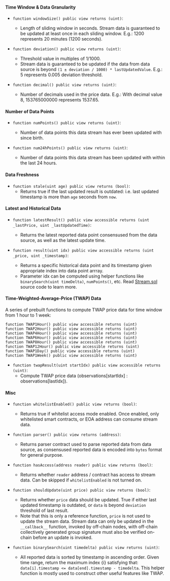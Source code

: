 #### Time Window & Data Granularity
* `function windowSize() public view returns (uint)`:
  - Length of sliding window in seconds. Stream data is guaranteed to be updated at least once in each sliding window. E.g.: 1200 represents 20 minutes (1200 seconds).

* `function deviation() public view returns (uint)`:
  - Threshold value in multiples of 1/1000.
  - Stream data is guaranteed to be updated if the data from data source is beyond `(1 ± deviation / 1000) * lastUpdatedValue`. E.g.: 5 represents 0.005 deviation threshold.

* `function decimal() public view returns (uint)`:
  - Number of decimals used in the price data. E.g.: With decimal value 8, 153765000000 represents 1537.65.



#### Number of Data Points
* `function numPoints() public view returns (uint)`:
  - Number of data points this data stream has ever been updated with since birth.

* `function num24hPoints() public view returns (uint)`:
  - Number of data points this data stream has been updated with within the last 24 hours.



#### Data Freshness
* `function stale(uint age) public view returns (bool)`:
  - Returns true if the last updated result is outdated: i.e. last updated timestamp is more than `age` seconds from `now`.



#### Latest and Historical Data
* `function latestResult() public view accessible returns (uint _lastPrice, uint _lastUpdatedTime)`:
  - Returns the latest reported data point consensused from the data source, as well as the latest update time.

* `function result(uint idx) public view accessible returns (uint _price, uint _timestamp)`:
  - Returns a specific historical data point and its timestamp given appropriate index into data point arrray.
  - Parameter idx can be computed using helper functions like `binarySearch(uint timeDelta)`, `numPoints()`, etc. Read [Stream.sol](https://github.com/DOSNetwork/smart-contracts/blob/master/contracts/Stream.sol) source code to learn more.


#### Time-Weighted-Average-Price (TWAP) Data
A series of prebuilt functions to compute TWAP price data for time window from 1 hour to 1 week:
```solidity
function TWAP1Hour() public view accessible returns (uint)
function TWAP2Hour() public view accessible returns (uint)
function TWAP4Hour() public view accessible returns (uint)
function TWAP6Hour() public view accessible returns (uint)
function TWAP8Hour() public view accessible returns (uint)
function TWAP12Hour() public view accessible returns (uint)
function TWAP1Day() public view accessible returns (uint)
function TWAP1Week() public view accessible returns (uint)
```

* `function twapResult(uint startIdx) public view accessible returns (uint)`:
  - Compute TWAP price data (observations[startIdx] : observations[lastIdx]).



#### Misc
* `function whitelistEnabled() public view returns (bool)`:
  - Returns true if whitelist access mode enabled. Once enabled, only whitelisted smart contracts, or EOA address can consume stream data.

* `function parser() public view returns (address)`:
  - Returns parser contract used to parse reported data from data source, as consensused reported data is encoded into `bytes` format for general purpose.

* `function hasAccess(address reader) public view returns (bool)`:
  - Returns whether `reader` address / contract has access to stream data. Can be skipped if `whitelistEnabled` is not turned on.

* `function shouldUpdate(uint price) public view returns (bool)`:
  - Returns whether `price` data should be updated. True if either last updated timestamp is outdated, or `data` is beyond `deviation` threshold of last result.
  - Note that this is only a reference function, `price` is not used to update the stream data. Stream data can only be updated in the `__callback__` function, invoked by off-chain nodes, with off-chain collectively generated group signature must also be verified on-chain before an update is invoked.

* `function binarySearch(uint timedelta) public view returns (uint)`:
  - All reported data is sorted by timestamp in ascending order. Given time range, return the maximum index {i} satisfying that: `data[i].timestamp <= data[end].timestamp - timedelta`. This helper function is mostly used to construct other useful features like TWAP.
